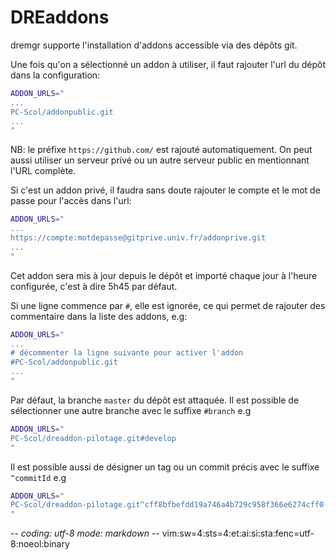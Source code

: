 # DREaddons

dremgr supporte l'installation d'addons accessible via des dépôts git.

Une fois qu'on a sélectionné un addon à utiliser, il faut rajouter l'url du
dépôt dans la configuration:
~~~sh
ADDON_URLS="
...
PC-Scol/addonpublic.git
...
"
~~~
NB: le préfixe `https://github.com/` est rajouté automatiquement. On peut aussi
utiliser un serveur privé ou un autre serveur public en mentionnant l'URL
complète.

Si c'est un addon privé, il faudra sans doute rajouter le compte et le mot de
passe pour l'accès dans l'url:
~~~sh
ADDON_URLS="
...
https://compte:motdepasse@gitprive.univ.fr/addonprive.git
...
"
~~~

Cet addon sera mis à jour depuis le dépôt et importé chaque jour à l'heure
configurée, c'est à dire 5h45 par défaut.

Si une ligne commence par `#`, elle est ignorée, ce qui permet de rajouter des
commentaire dans la liste des addons, e.g:
~~~sh
ADDON_URLS="
...
# décommenter la ligne suivante pour activer l'addon
#PC-Scol/addonpublic.git
...
"
~~~

Par défaut, la branche `master` du dépôt est attaquée. Il est possible de
sélectionner une autre branche avec le suffixe `#branch` e.g
~~~sh
ADDON_URLS="
PC-Scol/dreaddon-pilotage.git#develop
"
~~~

Il est possible aussi de désigner un tag ou un commit précis avec le suffixe
`^commitId` e.g
~~~sh
ADDON_URLS="
PC-Scol/dreaddon-pilotage.git^cff8bfbefdd19a746a4b729c958f366e6274cff0
"
~~~

-*- coding: utf-8 mode: markdown -*- vim:sw=4:sts=4:et:ai:si:sta:fenc=utf-8:noeol:binary